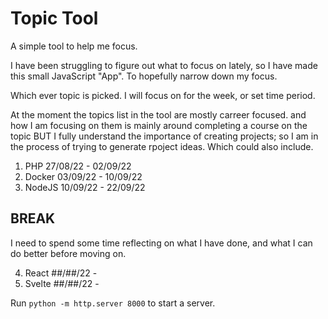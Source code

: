 # Topic Tool

A simple tool to help me focus.

I have been struggling to figure out what to focus on lately, so I have made this small JavaScript "App". To hopefully narrow down my focus.

Which ever topic is picked. I will focus on for the week, or set time period.

At the moment the topics list in the tool are mostly carreer focused. and how I am focusing on them is mainly around completing a course on the topic BUT I fully understand the importance of creating projects; so I am in the process of trying to generate rpoject ideas. Which could also include.

1. PHP 27/08/22 - 02/09/22
2. Docker 03/09/22 - 10/09/22
3. NodeJS 10/09/22 - 22/09/22

## BREAK

I need to spend some time reflecting on what I have done, and what I can do better before moving on.

4. React ##/##/22 -
5. Svelte ##/##/22 -

Run `python -m http.server 8000` to start a server. 
